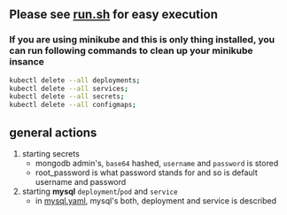 ## Please see [run.sh](https://github.com/levankhelo/Kubernetes-Guide/blob/main/mysql/run.sh) for easy execution

### If you are using minikube and this is only thing installed, you can run following commands to clean up your minikube insance
```bash
kubectl delete --all deployments;
kubectl delete --all services;
kubectl delete --all secrets;
kubectl delete --all configmaps;
```
## general actions
 1. starting secrets
    - mongodb admin's, `base64` hashed, `username` and `password` is stored
    - root_password is what password stands for and so is default username and password
 2. starting **mysql** `deployment`/`pod` and `service`
    - in [mysql.yaml](https://github.com/levankhelo/Kubernetes-Guide/blob/main/mysql/mysql.yaml), mysql's both, deployment and service is described